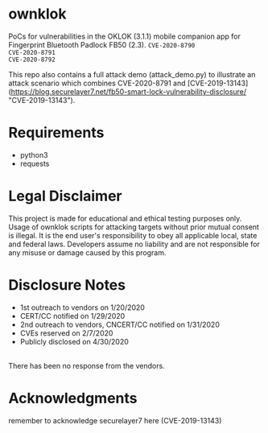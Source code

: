# ownklok
PoCs for vulnerabilities in the OKLOK (3.1.1) mobile companion app for Fingerprint Bluetooth Padlock FB50 (2.3).
```CVE-2020-8790``` <br/>
```CVE-2020-8791``` <br/>
```CVE-2020-8792```

This repo also contains a full attack demo (attack_demo.py) to illustrate an attack scenario which combines CVE-2020-8791 and [CVE-2019-13143] (https://blog.securelayer7.net/fb50-smart-lock-vulnerability-disclosure/ "CVE-2019-13143").

# Requirements
- python3 <br/>
- requests

# Legal Disclaimer
This project is made for educational and ethical testing purposes only. Usage of ownklok scripts for attacking targets without prior mutual consent is illegal. It is the end user's responsibility to obey all applicable local, state and federal laws. Developers assume no liability and are not responsible for any misuse or damage caused by this program.

# Disclosure Notes
- 1st outreach to vendors on 1/20/2020 <br/>
- CERT/CC notified on 1/29/2020 <br/>
- 2nd outreach to vendors, CNCERT/CC notified on 1/31/2020 <br/>
- CVEs reserved on 2/7/2020 <br/>
- Publicly disclosed on 4/30/2020 <br/>
<br/>
There has been no response from the vendors.

# Acknowledgments
remember to acknowledge securelayer7 here (CVE-2019-13143)
